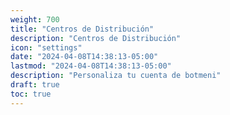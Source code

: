 ```yaml
---
weight: 700
title: "Centros de Distribución"
description: "Centros de Distribución"
icon: "settings"
date: "2024-04-08T14:38:13-05:00"
lastmod: "2024-04-08T14:38:13-05:00"
description: "Personaliza tu cuenta de botmeni"
draft: true
toc: true
---
```

